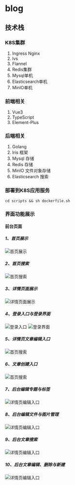 # blog

## 技术栈
### K8S集群
1. Ingress Nginx
1. lvs
1. Flannel
1. Redis集群
1. Mysql单机
1. Elasticsearch单机
1. MinIO单机

### 前端相关
1. Vue3
1. TypeScript
1. Element-Plus

### 后端相关
1. Golang
1. Iris 框架
1. Mysql 存储
1. Redis 存储
1. MinIO 文件对象存储
1. Elasticsearch 搜索

### 部署到K8S应用服务
```shell 
cd scripts && sh dockerfile.sh
```

### 界面功能展示
#### 前台页面
##### 1、首页展示
![首页展示](https://gitee.com/itsos/blog/raw/master/pics/site/首页展示.jpg)
##### 2、首页搜索
![首页搜索](https://gitee.com/itsos/blog/raw/master/pics/site/首页搜素.jpg)
##### 3、详情页面展示
![详情页面展示](https://gitee.com/itsos/blog/raw/master/pics/site/详情页面展示.jpg)
##### 4、登录入口与登录界面
![登录入口](https://gitee.com/itsos/blog/raw/master/pics/site/登录入口.jpg)
![登录界面](https://gitee.com/itsos/blog/raw/master/pics/site/登录界面.jpg)
##### 5、详情页文章编辑入口
![首页搜索](https://gitee.com/itsos/blog/raw/master/pics/site/编辑入口.jpg)
##### 6、文章创建入口
![首页搜索](https://gitee.com/itsos/blog/raw/master/pics/site/新建文章入口.jpg)
##### 7、后台编辑专题与标签
![详情页编辑入口](https://gitee.com/itsos/blog/raw/master/pics/site/设置专题与标签.jpg)
##### 8、后台编辑文件与图片管理
![详情页编辑入口](https://gitee.com/itsos/blog/raw/master/pics/site/文章文件管理.jpg)
##### 9、后台文章搜索
![详情页编辑入口](https://gitee.com/itsos/blog/raw/master/pics/site/后台搜索文章.jpg)
##### 10、后台文章编辑、删除与新建
![详情页编辑入口](https://gitee.com/itsos/blog/raw/master/pics/site/后台文章新建与删除.jpg)
